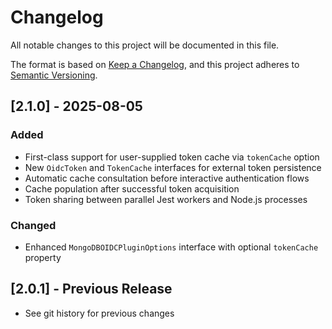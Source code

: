 # Changelog

All notable changes to this project will be documented in this file.

The format is based on [Keep a Changelog](https://keepachangelog.com/en/1.0.0/),
and this project adheres to [Semantic Versioning](https://semver.org/spec/v2.0.0.html).

## [2.1.0] - 2025-08-05

### Added

- First-class support for user-supplied token cache via `tokenCache` option
- New `OidcToken` and `TokenCache` interfaces for external token persistence
- Automatic cache consultation before interactive authentication flows
- Cache population after successful token acquisition
- Token sharing between parallel Jest workers and Node.js processes

### Changed

- Enhanced `MongoDBOIDCPluginOptions` interface with optional `tokenCache` property

## [2.0.1] - Previous Release

- See git history for previous changes

